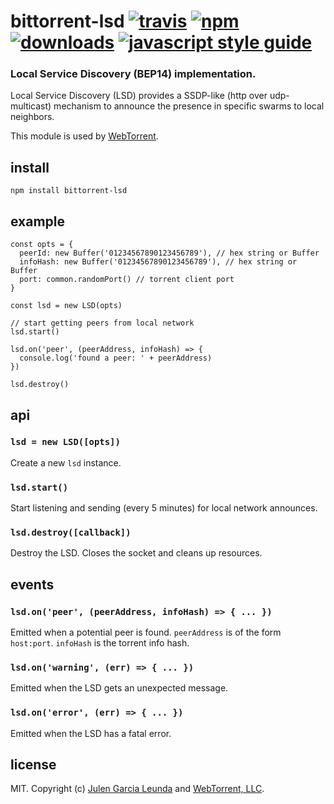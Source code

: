 # bittorrent-lsd [![travis][travis-image]][travis-url] [![npm][npm-image]][npm-url] [![downloads][downloads-image]][downloads-url] [![javascript style guide][standard-image]][standard-url]

[travis-image]: https://img.shields.io/travis/webtorrent/bittorrent-lsd/master.svg
[travis-url]: https://travis-ci.org/webtorrent/bittorrent-lsd
[npm-image]: https://img.shields.io/npm/v/bittorrent-lsd.svg
[npm-url]: https://npmjs.org/package/bittorrent-lsd
[downloads-image]: https://img.shields.io/npm/dm/bittorrent-lsd.svg
[downloads-url]: https://npmjs.org/package/bittorrent-lsd
[standard-image]: https://img.shields.io/badge/code_style-standard-brightgreen.svg
[standard-url]: https://standardjs.com

### Local Service Discovery (BEP14) implementation.

Local Service Discovery (LSD) provides a SSDP-like (http over udp-multicast) mechanism to announce the presence in specific swarms to local neighbors.

This module is used by [WebTorrent](http://webtorrent.io).

## install

```
npm install bittorrent-lsd
```

## example

```
const opts = {
  peerId: new Buffer('01234567890123456789'), // hex string or Buffer
  infoHash: new Buffer('01234567890123456789'), // hex string or Buffer
  port: common.randomPort() // torrent client port
}

const lsd = new LSD(opts)

// start getting peers from local network
lsd.start()

lsd.on('peer', (peerAddress, infoHash) => {
  console.log('found a peer: ' + peerAddress)
})

lsd.destroy()
```

## api

### `lsd = new LSD([opts])`
Create a new `lsd` instance.

### `lsd.start()`
Start listening and sending (every 5 minutes) for local network announces.

### `lsd.destroy([callback])`
Destroy the LSD. Closes the socket and cleans up resources.

## events

### `lsd.on('peer', (peerAddress, infoHash) => { ... })`
Emitted when a potential peer is found. `peerAddress` is of the form `host:port`. `infoHash` is the torrent info hash.

### `lsd.on('warning', (err) => { ... })`
Emitted when the LSD gets an unexpected message.

### `lsd.on('error', (err) => { ... })`
Emitted when the LSD has a fatal error.

## license

MIT. Copyright (c) [Julen Garcia Leunda](https://github.com/hicom150) and [WebTorrent, LLC](https://webtorrent.io).
